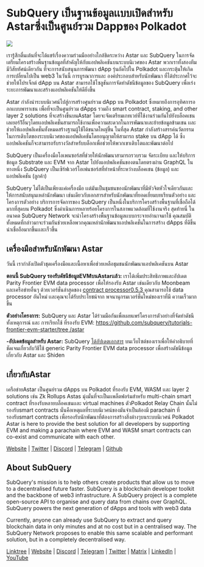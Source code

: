 # SubQuery เป็นฐานข้อมูลเเบบเปิดสำหรับ Astarซึ่งเป็นศูนย์รวม Dappของ Polkadot

![](https://miro.medium.com/max/1400/1*VtFbnTYV48Y5mpZtwZsdXA.png)

เรารู้สึกตื่นเต้นที่จะได้แชร์เรื่องความร่วมมืออย่างใกล้ชิดระหว่าง Astar และ SubQuery ในการจัดเตรียมโครงสร้างพื้นฐานข้อมูลที่สำคัญให้กับแอปพลิเคชันบนระบบนิเวศของ Astar พวกเราทั้งสองทีมมีวิสัยทัศน์เดียวกัน ที่จะการสนับสนุนการพัฒนา dApp รุ่นถัดไปใน Polkadot และกระตุ้นให้เกิดการเปลี่ยนไปเป็น web3 ในวันนี้ การบูรณาการและ องค์ประกอบสำหรับนักพัฒนา ที่ได้ประกาศไว้จะช่วยให้โปรเจ็กต์ dApp บน Astar สามารถใช้โซลูชันการจัดทำดัชนีข้อมูลของ SubQuery เพื่อเร่งระยะการพัฒนาและสร้างแอปพลิเคชันให้ดียิ่งขึ้น

Astar กำลังนำระบบนิเวศน์ไปสู่การสร้างศูนย์รวม dApp บน Polkadot ซึ่งหมายถึงการอุทิศการออกเเบบพาราเชน เพื่อที่จะเป็นศูนย์รวม dApps รวมถึง smart contract, staking, and other layer 2 solutions ที่จะสร้างขึ้นบนAstar โดยจะจัดเตรียมเกทเวย์ที่ใช้งานร่วมกันไปยังบล็อคเชนเลเยอร์1อื่นๆโดยเเอปพลิเคชั่นสามารถใช้งานเพื่อความสะดวกในการพัฒนาเเละย้ายข้อมูลข้ามเชน เเละช่วยให้เเอปพลิเคชั่นทั้งหมดสร้างฐานผู้ใช้ได้ขนาดใหญ่ขึ้น ในที่สุด Astar กำลังสร้างสรรค์นวัตกรรมในการเติบโตของระบบนิเวศของแอปพลิเคชันโดยอนุญาตให้สามารถ stake บน dApp ได้ ซึ่งแอปพลิเคชันก็จะสามารถรับรางวัลสำหรับบล็อกเพื่อช่วยให้พวกเขาเติบโตและพัฒนาต่อไป

SubQuery เป็นเครื่องมือโอเพนซอร์สที่ช่วยให้นักพัฒนาสามารถรวบรวม จัดระเบียบ และให้บริการข้อมูล Substrate และ EVM จาก Astar ไปยังแอปพลิเคชันของตนโดยตรงผ่าน GraphQL ในทางหนึ่ง SubQuery เป็นเซิร์ฟเวอร์โอเพ่นซอร์สที่ทำหน้าที่ระหว่างบล็อคเชน (ข้อมูล) และแอปพลิเคชัน (ลูกค้า)

SubQuery ไม่ได้เป็นเพียงเเค่เครื่องมือ เเต่มันเป็นชุมชนของนักพัฒนาที่มีหัวจิตหัวใจเดียวกันและให้การสนับสนุนเหล่านักพัฒนา เช่นเดียวกับเอกสารสำหรับนักพัฒนาที่ยอดเยี่ยมบทเรียนตัวอย่าง และโครงการตัวอย่าง บริการการจัดการของ SubQuery เป็นหนึ่งในบริการโครงสร้างพื้นฐานที่เชื่อถือได้มากที่สุดบน Polkadot ซึ่งดำเนินการหลายร้อยโครงการในสภาพแวดล้อมที่ใช้งานจริง สุดท้ายนี่ ในอนาคต SubQuery Network จะนำโครงสร้างพื้นฐานข้อมูลเเบบกระจายอำนาจมาใช้ คุณสมบัติทั้งหมดที่กล่าวมาจะร่วมกันช่วยเหลือพวกคุณเหล่านักพัฒนาเเอปพลิเคชั่นในการสร้าง dApps ที่ดีขึ้น น่าเชื่อถือมากขึ้นเเละเร็วขึ้น

## **เครื่องมือสำหรับนักพัฒนา Astar**

วันนี้ เรากำลังเปิดตัวชุดเครื่องมือและเนื้อหาเพื่อช่วยเหลือชุมชนนักพัฒนาแอปพลิเคชันบน Astar

**ตอนนี้ SubQuery รองรับดัชนีข้อมูลEVMบนAstarเเล้ว:** เราได้เพิ่มประสิทธิภาพและอัปเดต Parity Frontier EVM data processor เพื่อให้รองรับ Astar เช่นเดียวกับ Moonbeam และเครือข่ายอื่นๆ ด้วยเวอร์ชั่นล่าสุดของ [ contract processor0.5.3 ](https://github.com/subquery/subql/releases/tag/contract-processors%2F0.5.3) คุณสามารถใช้ data processor อันใหม่ เเละคุณจะได้รับประโยชน์จาก พจนานุกรมเวอร์ชั่นใหม่ของเราที่มี ความเร็วมากขึ้น

**ตัวอย่างโครงการ:** SubQuery และ Astar ได้ร่วมมือกันเพื่อเผยแพร่โครงการตัวอย่างที่จัดทำดัชนีทั้งเหตุการณ์ และ การเรียกใช้ ที่รองรับ EVM: [https://github.com/subquery/tutorials-frontier-evm-starter/tree /astar](https://github.com/subquery/tutorials-frontier-evm-starter/tree/astar)

**-อัปเดตข้อมูลสำหรับ Astar:** SubQuery [ได้อัปเดตเอกสาร](https://university.subquery.network/build/substrate-evm.html) บนเว็บไซต์ของเราเพื่อให้คำอธิบายที่ชัดเจนเกี่ยวกับวิธีใช้ generic Parity Frontier EVM data processor เพื่อสร้างดัชนีข้อมูลเกี่ยวกับ Astar และ Shiden

## เกี่ยวกับAstar

เครือข่ายAstar เป็นศูนย์รวม dApps บน Polkadot ที่รองรับ EVM, WASM เเละ layer 2 solutions เช่น Zk Rollups Astas มุ่งมั่นที่จะเป็นเเพล็ตฟอร์มสำหรับ multi-chain smart contract ที่รองรับหลายบล็อคเชนเเละ virtual machines ตัวPolkadot Relay Chain นั้นไม่รองรับsmart contracts นั่นคือเหตุผลที่ระบบนิเวศน์ของมันจำเป็นต้องมี parachain ที่รองรับsmart contracts เพื่อรองรับนักพัฒนาที่ต้องการสร้างสิ่งต่างๆบนระบบนิเวศน์ Polkadot Astar is here to provide the best solution for all developers by supporting EVM and making a parachain where EVM and WASM smart contracts can co-exist and communicate with each other.

[Website](https://astar.network/) | [Twitter](https://twitter.com/AstarNetwork) | [Discord](https://discord.gg/Z3nC9U4) | [Telegram](https://t.me/PlasmOfficial) | [Github](https://github.com/AstarNetwork)

## About SubQuery

SubQuery's mission is to help others create products that allow us to move to a decentralised future faster. SubQuery is a blockchain developer toolkit and the backbone of web3 infrastructure. A SubQuery project is a complete open-source API to organise and query data from chains over GraphQL. SubQuery powers the next generation of dApps and tools with web3 data

Currently, anyone can already use SubQuery to extract and query blockchain data in only minutes and at no cost but in a centralised way. The SubQuery Network proposes to enable this same scalable and performant solution, but in a completely decentralised way.

[Linktree](https://linktr.ee/subquerynetwork) | [Website](https://subquery.network/) | [Discord](https://discord.com/invite/78zg8aBSMG) | [Telegram](https://t.me/subquerynetwork) | [Twitter](https://twitter.com/subquerynetwork) | [Matrix](https://matrix.to/#/#subquery:matrix.org) | [LinkedIn](https://www.linkedin.com/company/subquery) | [YouTube](https://www.youtube.com/channel/UCi1a6NUUjegcLHDFLr7CqLw)
